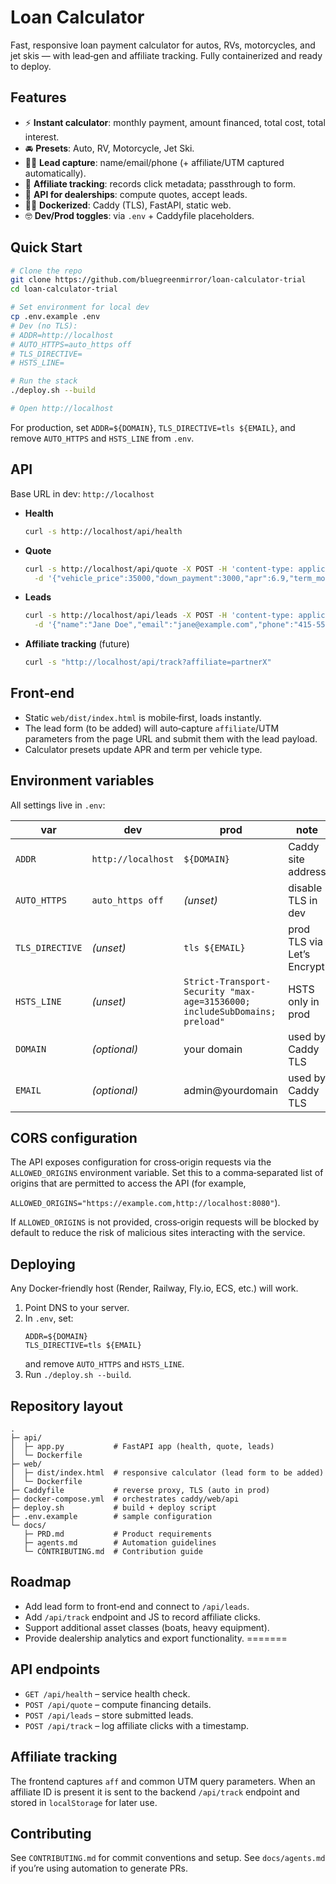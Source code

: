 # Loan Calculator

Fast, responsive loan payment calculator for autos, RVs, motorcycles, and jet skis — with lead‑gen and affiliate tracking. Fully containerized and ready to deploy.

## Features
- ⚡️ **Instant calculator**: monthly payment, amount financed, total cost, total interest.
- 🚘 **Presets**: Auto, RV, Motorcycle, Jet Ski.
- 👨‍⚖️ **Lead capture**: name/email/phone (+ affiliate/UTM captured automatically).
- 🤝 **Affiliate tracking**: records click metadata; passthrough to form.
- 💐 **API for dealerships**: compute quotes, accept leads.
- 👨‍⚖️ **Dockerized**: Caddy (TLS), FastAPI, static web.
- 🤓 **Dev/Prod toggles**: via `.env` + Caddyfile placeholders.

## Quick Start
```bash
# Clone the repo
git clone https://github.com/bluegreenmirror/loan-calculator-trial
cd loan-calculator-trial

# Set environment for local dev
cp .env.example .env
# Dev (no TLS):
# ADDR=http://localhost
# AUTO_HTTPS=auto_https off
# TLS_DIRECTIVE=
# HSTS_LINE=

# Run the stack
./deploy.sh --build

# Open http://localhost
```

For production, set `ADDR=${DOMAIN}`, `TLS_DIRECTIVE=tls ${EMAIL}`, and remove `AUTO_HTTPS` and `HSTS_LINE` from `.env`.

## API
Base URL in dev: `http://localhost`

- **Health**
  ```bash
  curl -s http://localhost/api/health
  ```
- **Quote**
  ```bash
  curl -s http://localhost/api/quote -X POST -H 'content-type: application/json' \
    -d '{"vehicle_price":35000,"down_payment":3000,"apr":6.9,"term_months":60,"tax_rate":0.095,"fees":495,"trade_in_value":0}'
  ```
- **Leads**
  ```bash
  curl -s http://localhost/api/leads -X POST -H 'content-type: application/json' \
    -d '{"name":"Jane Doe","email":"jane@example.com","phone":"415-555-1212","vehicle_type":"rv","price":75000,"affiliate":"partnerX"}'
  ```
- **Affiliate tracking** (future)
  ```bash
  curl -s "http://localhost/api/track?affiliate=partnerX"
  ```

## Front‑end
- Static `web/dist/index.html` is mobile‑first, loads instantly.
- The lead form (to be added) will auto‑capture `affiliate`/UTM parameters from the page URL and submit them with the lead payload.
- Calculator presets update APR and term per vehicle type.

## Environment variables
All settings live in `.env`:

| var              | dev                  | prod                    | note                                |
|------------------|----------------------|-------------------------|--------------------------------------|
| `ADDR`           | `http://localhost`   | `${DOMAIN}`             | Caddy site address                  |
| `AUTO_HTTPS`     | `auto_https off`     | *(unset)*               | disable TLS in dev                  |
| `TLS_DIRECTIVE`  | *(unset)*            | `tls ${EMAIL}`          | prod TLS via Let’s Encrypt          |
| `HSTS_LINE`      | *(unset)*            | `Strict-Transport-Security "max-age=31536000; includeSubDomains; preload"` | HSTS only in prod  |
| `DOMAIN`         | *(optional)*         | your domain             | used by Caddy TLS                   |
| `EMAIL`          | *(optional)*         | admin@yourdomain        | used by Caddy TLS                   |

## CORS configuration

The API exposes configuration for cross‑origin requests via the `ALLOWED_ORIGINS` environment variable. Set this to a comma‑separated list of origins that are permitted to access the API (for example,

`ALLOWED_ORIGINS="https://example.com,http://localhost:8080"`).

If `ALLOWED_ORIGINS` is not provided, cross‑origin requests will be blocked by default to reduce the risk of malicious sites interacting with the service.

## Deploying
Any Docker‑friendly host (Render, Railway, Fly.io, ECS, etc.) will work.

1. Point DNS to your server.
2. In `.env`, set:
   ```
   ADDR=${DOMAIN}
   TLS_DIRECTIVE=tls ${EMAIL}
   ```
   and remove `AUTO_HTTPS` and `HSTS_LINE`.
3. Run `./deploy.sh --build`.

## Repository layout
```
.
├─ api/
│  ├─ app.py           # FastAPI app (health, quote, leads)
│  └─ Dockerfile
├─ web/
│  ├─ dist/index.html  # responsive calculator (lead form to be added)
│  └─ Dockerfile
├─ Caddyfile           # reverse proxy, TLS (auto in prod)
├─ docker-compose.yml  # orchestrates caddy/web/api
├─ deploy.sh           # build + deploy script
├─ .env.example        # sample configuration
└─ docs/
   ├─ PRD.md           # Product requirements
   ├─ agents.md        # Automation guidelines
   └─ CONTRIBUTING.md  # Contribution guide
```

## Roadmap
- Add lead form to front‑end and connect to `/api/leads`.
- Add `/api/track` endpoint and JS to record affiliate clicks.
- Support additional asset classes (boats, heavy equipment).
- Provide dealership analytics and export functionality.
=======
## API endpoints

- `GET /api/health` – service health check.
- `POST /api/quote` – compute financing details.
- `POST /api/leads` – store submitted leads.
- `POST /api/track` – log affiliate clicks with a timestamp.

## Affiliate tracking

The frontend captures `aff` and common UTM query parameters. When an affiliate ID
is present it is sent to the backend `/api/track` endpoint and stored in
`localStorage` for later use.

## Contributing
See `CONTRIBUTING.md` for commit conventions and setup. See `docs/agents.md` if you’re using automation to generate PRs.
